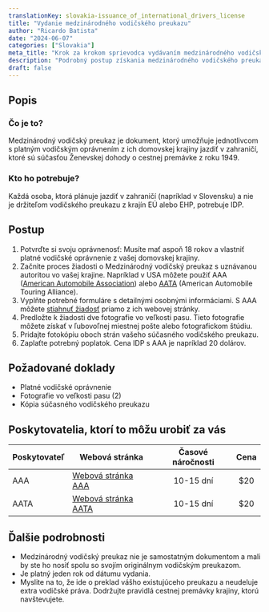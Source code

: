 ```yaml
---
translationKey: slovakia-issuance_of_international_drivers_license
title: "Vydanie medzinárodného vodičského preukazu"
author: "Ricardo Batista"
date: "2024-06-07"
categories: ["Slovakia"]
meta_title: "Krok za krokom sprievodca vydávaním medzinárodného vodičského preukazu na jazdenie v Slovensku"
description: "Podrobný postup získania medzinárodného vodičského preukazu (IDP), predovšetkým na jazdenie na Slovensku a v iných európskych krajinách."
draft: false
---
```


## Popis
### Čo je to?
Medzinárodný vodičský preukaz je dokument, ktorý umožňuje jednotlivcom s platným vodičským oprávnením z ich domovskej krajiny jazdiť v zahraničí, ktoré sú súčasťou Ženevskej dohody o cestnej premávke z roku 1949.
### Kto ho potrebuje?
Každá osoba, ktorá plánuje jazdiť v zahraničí (napríklad v Slovensku) a nie je držiteľom vodičského preukazu z krajín EÚ alebo EHP, potrebuje IDP.

## Postup
1. Potvrďte si svoju oprávnenosť: Musíte mať aspoň 18 rokov a vlastniť platné vodičské oprávnenie z vašej domovskej krajiny.
2. Začnite proces žiadosti o Medzinárodný vodičský preukaz s uznávanou autoritou vo vašej krajine. Napríklad v USA môžete použiť AAA ([American Automobile Association](https://www.aaa.com/vacation/idpf.html)) alebo [AATA](https://aataidp.com/) (American Automobile Touring Alliance).
3. Vyplňte potrebné formuláre s detailnými osobnými informáciami. S AAA môžete [stiahnuť žiadosť](https://www.aaa.com/vacation/idpapplications.html) priamo z ich webovej stránky.
4. Predložte k žiadosti dve fotografie vo veľkosti pasu. Tieto fotografie môžete získať v ľubovoľnej miestnej pošte alebo fotografickom štúdiu.
5. Pridajte fotokópiu oboch strán vašeho súčasného vodičského preukazu.
6. Zaplaťte potrebný poplatok. Cena IDP s AAA je napríklad 20 dolárov.

## Požadované doklady
- Platné vodičské oprávnenie
- Fotografie vo veľkosti pasu (2)
- Kópia súčasného vodičského preukazu

## Poskytovatelia, ktorí to môžu urobiť za vás

| Poskytovateľ   |     Webová stránka     |     Časové náročnosti    |       Cena      |
| --------------- | --------------- |  :-------------: | :-------------: |
| AAA             |  [Webová stránka AAA](https://www.aaa.com/vacation/idpf.html) |      10-15 dní      |        $20       |
| AATA             |  [Webová stránka AATA](https://aataidp.com/)       |      10-15 dní      |        $20       |

## Ďalšie podrobnosti
- Medzinárodný vodičský preukaz nie je samostatným dokumentom a mali by ste ho nosiť spolu so svojím originálnym vodičským preukazom.
- Je platný jeden rok od dátumu vydania.
- Myslite na to, že ide o preklad vášho existujúceho preukazu a neudeluje extra vodičské práva. Dodržujte pravidlá cestnej premávky krajiny, ktorú navštevujete.
